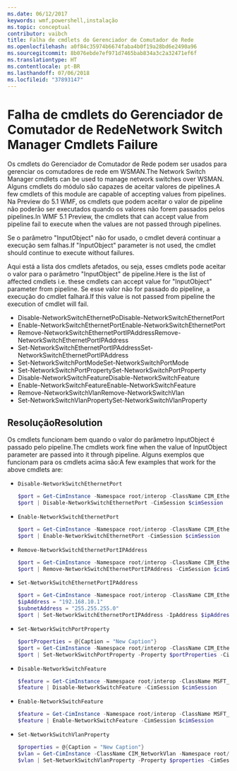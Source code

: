 ```yaml
---
ms.date: 06/12/2017
keywords: wmf,powershell,instalação
ms.topic: conceptual
contributor: vaibch
title: Falha de cmdlets do Gerenciador de Comutador de Rede
ms.openlocfilehash: a0f84c35974b6674faba4b0f19a28bd6e2490a96
ms.sourcegitcommit: 8b076ebde7ef971d7465bab834a3c2a32471ef6f
ms.translationtype: HT
ms.contentlocale: pt-BR
ms.lasthandoff: 07/06/2018
ms.locfileid: "37893147"
---
```

# <a name="network-switch-manager-cmdlets-failure"></a><span data-ttu-id="374af-103">Falha de cmdlets do Gerenciador de Comutador de Rede</span><span class="sxs-lookup"><span data-stu-id="374af-103">Network Switch Manager Cmdlets Failure</span></span>

<span data-ttu-id="374af-104">Os cmdlets do Gerenciador de Comutador de Rede podem ser usados para gerenciar os comutadores de rede em WSMAN.</span><span class="sxs-lookup"><span data-stu-id="374af-104">The Network Switch Manager cmdlets can be used to manage network switches over WSMAN.</span></span>
<span data-ttu-id="374af-105">Alguns cmdlets do módulo são capazes de aceitar valores de pipelines.</span><span class="sxs-lookup"><span data-stu-id="374af-105">A few cmdlets of this module are capable of accepting values from pipelines.</span></span>
<span data-ttu-id="374af-106">Na Preview do 5.1 WMF, os cmdlets que podem aceitar o valor de pipeline não poderão ser executados quando os valores não forem passados pelos pipelines.</span><span class="sxs-lookup"><span data-stu-id="374af-106">In WMF 5.1 Preview, the cmdlets that can accept value from pipeline fail to execute when the values are not passed through pipelines.</span></span>

<span data-ttu-id="374af-107">Se o parâmetro "InputObject" não for usado, o cmdlet deverá continuar a execução sem falhas.</span><span class="sxs-lookup"><span data-stu-id="374af-107">If "InputObject" parameter is not used, the cmdlet should continue to execute without failures.</span></span>

<span data-ttu-id="374af-108">Aqui está a lista dos cmdlets afetados, ou seja, esses cmdlets pode aceitar o valor para o parâmetro "InputObject" de pipeline.</span><span class="sxs-lookup"><span data-stu-id="374af-108">Here is the list of affected cmdlets i.e. these cmdlets can accept value for "InputObject" parameter from pipeline.</span></span>
<span data-ttu-id="374af-109">Se esse valor não for passado do pipeline, a execução do cmdlet falhará.</span><span class="sxs-lookup"><span data-stu-id="374af-109">If this value is not passed from pipeline the execution of cmdlet will fail.</span></span>

- <span data-ttu-id="374af-110">Disable-NetworkSwitchEthernetPo</span><span class="sxs-lookup"><span data-stu-id="374af-110">Disable-NetworkSwitchEthernetPort</span></span>
- <span data-ttu-id="374af-111">Enable-NetworkSwitchEthernetPort</span><span class="sxs-lookup"><span data-stu-id="374af-111">Enable-NetworkSwitchEthernetPort</span></span>
- <span data-ttu-id="374af-112">Remove-NetworkSwitchEthernetPortIPAddress</span><span class="sxs-lookup"><span data-stu-id="374af-112">Remove-NetworkSwitchEthernetPortIPAddress</span></span>
- <span data-ttu-id="374af-113">Set-NetworkSwitchEthernetPortIPAddress</span><span class="sxs-lookup"><span data-stu-id="374af-113">Set-NetworkSwitchEthernetPortIPAddress</span></span>
- <span data-ttu-id="374af-114">Set-NetworkSwitchPortMode</span><span class="sxs-lookup"><span data-stu-id="374af-114">Set-NetworkSwitchPortMode</span></span>
- <span data-ttu-id="374af-115">Set-NetworkSwitchPortProperty</span><span class="sxs-lookup"><span data-stu-id="374af-115">Set-NetworkSwitchPortProperty</span></span>
- <span data-ttu-id="374af-116">Disable-NetworkSwitchFeature</span><span class="sxs-lookup"><span data-stu-id="374af-116">Disable-NetworkSwitchFeature</span></span>
- <span data-ttu-id="374af-117">Enable-NetworkSwitchFeature</span><span class="sxs-lookup"><span data-stu-id="374af-117">Enable-NetworkSwitchFeature</span></span>
- <span data-ttu-id="374af-118">Remove-NetworkSwitchVlan</span><span class="sxs-lookup"><span data-stu-id="374af-118">Remove-NetworkSwitchVlan</span></span>
- <span data-ttu-id="374af-119">Set-NetworkSwitchVlanProperty</span><span class="sxs-lookup"><span data-stu-id="374af-119">Set-NetworkSwitchVlanProperty</span></span>

## <a name="resolution"></a><span data-ttu-id="374af-120">Resolução</span><span class="sxs-lookup"><span data-stu-id="374af-120">Resolution</span></span>

<span data-ttu-id="374af-121">Os cmdlets funcionam bem quando o valor do parâmetro InputObject é passado pelo pipeline.</span><span class="sxs-lookup"><span data-stu-id="374af-121">The cmdlets work fine when the value of InputObject parameter are passed into it through pipeline.</span></span> <span data-ttu-id="374af-122">Alguns exemplos que funcionam para os cmdlets acima são:</span><span class="sxs-lookup"><span data-stu-id="374af-122">A few examples that work for the above cmdlets are:</span></span>

- `Disable-NetworkSwitchEthernetPort`

  ```powershell
  $port = Get-CimInstance -Namespace root/interop -ClassName CIM_EthernetPort -CimSession $cimSession | Select-Object -First 1
  $port | Disable-NetworkSwitchEthernetPort -CimSession $cimSession
  ```

- `Enable-NetworkSwitchEthernetPort`

  ```powershell
  $port = Get-CimInstance -Namespace root/interop -ClassName CIM_EthernetPort -CimSession $cimSession | Select-Object -First 1
  $port | Enable-NetworkSwitchEthernetPort -CimSession $cimSession
  ```

- `Remove-NetworkSwitchEthernetPortIPAddress`

  ```powershell
  $port = Get-CimInstance -Namespace root/interop -ClassName CIM_EthernetPort -CimSession $cimSession | Select-Object -First 1
  $port | Remove-NetworkSwitchEthernetPortIPAddress -CimSession $cimSession
  ```

- `Set-NetworkSwitchEthernetPortIPAddress`

  ```powershell
  $port = Get-CimInstance -Namespace root/interop -ClassName CIM_EthernetPort -CimSession $cimSession | Select-Object -First 1
  $ipAddress = "192.168.10.1"
  $subnetAddress = "255.255.255.0"
  $port | Set-NetworkSwitchEthernetPortIPAddress -IpAddress $ipAddress -SubnetAddress $subnetAddress -CimSession $cimSession
  ```

- `Set-NetworkSwitchPortProperty`

  ```powershell
  $portProperties = @{Caption = "New Caption"}
  $port = Get-CimInstance -Namespace root/interop -ClassName CIM_EthernetPort -CimSession $cimSession | Select-Object -First 1
  $port | Set-NetworkSwitchPortProperty -Property $portProperties -CimSession $cimSession
  ```

- `Disable-NetworkSwitchFeature`

  ```powershell
  $feature = Get-CimInstance -Namespace root/interop -ClassName MSFT_Feature -CimSession $cimSession | Select-Object -First 1
  $feature | Disable-NetworkSwitchFeature -CimSession $cimSession
  ```

- `Enable-NetworkSwitchFeature`

  ```powershell
  $feature = Get-CimInstance -Namespace root/interop -ClassName MSFT_Feature -CimSession $cimSession | Select-Object -First 1
  $feature | Enable-NetworkSwitchFeature -CimSession $cimSession
  ```

- `Set-NetworkSwitchVlanProperty`

  ```powershell
  $properties = @{Caption = "New Caption"}
  $vlan = Get-CimInstance -ClassName CIM_NetworkVlan -Namespace root/interop -CimSession $cimSession | Select-Object -First 1
  $vlan | Set-NetworkSwitchVlanProperty -Property $properties -CimSession $cimSession
  ```